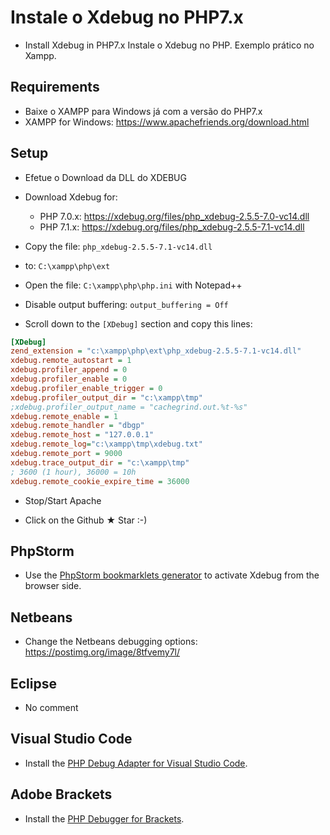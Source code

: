 # Instale o Xdebug no PHP7.x

* Install Xdebug in PHP7.x
Instale o Xdebug no PHP. Exemplo prático no Xampp.

## Requirements

* Baixe o XAMPP para Windows já com a versão do PHP7.x
* XAMPP for Windows: https://www.apachefriends.org/download.html

## Setup

* Efetue o Download da DLL do XDEBUG
* Download Xdebug for:
  * PHP 7.0.x: https://xdebug.org/files/php_xdebug-2.5.5-7.0-vc14.dll
  * PHP 7.1.x: https://xdebug.org/files/php_xdebug-2.5.5-7.1-vc14.dll
  
* Copy the file: `php_xdebug-2.5.5-7.1-vc14.dll`
* to: `C:\xampp\php\ext`

* Open the file: `C:\xampp\php\php.ini` with Notepad++

* Disable output buffering: `output_buffering = Off`

* Scroll down to the `[XDebug]` section and copy this lines:

```ini
[XDebug]
zend_extension = "c:\xampp\php\ext\php_xdebug-2.5.5-7.1-vc14.dll"
xdebug.remote_autostart = 1
xdebug.profiler_append = 0
xdebug.profiler_enable = 0
xdebug.profiler_enable_trigger = 0
xdebug.profiler_output_dir = "c:\xampp\tmp"
;xdebug.profiler_output_name = "cachegrind.out.%t-%s"
xdebug.remote_enable = 1
xdebug.remote_handler = "dbgp"
xdebug.remote_host = "127.0.0.1"
xdebug.remote_log="c:\xampp\tmp\xdebug.txt"
xdebug.remote_port = 9000
xdebug.trace_output_dir = "c:\xampp\tmp"
; 3600 (1 hour), 36000 = 10h
xdebug.remote_cookie_expire_time = 36000
```

* Stop/Start Apache

* Click on the Github &#9733; Star :-)

## PhpStorm

* Use the [PhpStorm bookmarklets generator](https://www.jetbrains.com/phpstorm/marklets/) to activate Xdebug from the browser side.

## Netbeans

* Change the Netbeans debugging options: https://postimg.org/image/8tfvemy7l/

## Eclipse

* No comment

## Visual Studio Code

* Install the [PHP Debug Adapter for Visual Studio Code](https://marketplace.visualstudio.com/items?itemName=felixfbecker.php-debug).

## Adobe Brackets

* Install the [PHP Debugger for Brackets](https://github.com/spocke/php-debugger).

